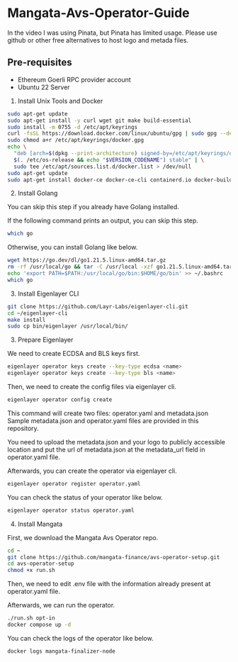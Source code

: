 # Mangata-Avs-Operator-Guide

In the video I was using Pinata, but Pinata has limited usage. Please use github or other free alternatives to host logo and metada files.

## Pre-requisites

- Ethereum Goerli RPC provider account
- Ubuntu 22 Server

1. Install Unix Tools and Docker

```bash
sudo apt-get update
sudo apt-get install -y curl wget git make build-essential
sudo install -m 0755 -d /etc/apt/keyrings
curl -fsSL https://download.docker.com/linux/ubuntu/gpg | sudo gpg --dearmor -o /etc/apt/keyrings/docker.gpg
sudo chmod a+r /etc/apt/keyrings/docker.gpg
echo \
  "deb [arch=$(dpkg --print-architecture) signed-by=/etc/apt/keyrings/docker.gpg] https://download.docker.com/linux/ubuntu \
  $(. /etc/os-release && echo "$VERSION_CODENAME") stable" | \
  sudo tee /etc/apt/sources.list.d/docker.list > /dev/null
sudo apt-get update
sudo apt-get install docker-ce docker-ce-cli containerd.io docker-buildx-plugin docker-compose-plugin
```

2. Install Golang

You can skip this step if you already have Golang installed.

If the following command prints an output, you can skip this step.

```bash
which go
```

Otherwise, you can install Golang like below.

```bash
wget https://go.dev/dl/go1.21.5.linux-amd64.tar.gz
rm -rf /usr/local/go && tar -C /usr/local -xzf go1.21.5.linux-amd64.tar.gz
echo 'export PATH=$PATH:/usr/local/go/bin:$HOME/go/bin' >> ~/.bashrc
which go
```

3. Install Eigenlayer CLI

```bash
git clone https://github.com/Layr-Labs/eigenlayer-cli.git
cd ~/eigenlayer-cli
make install
sudo cp bin/eigenlayer /usr/local/bin/
```

3. Prepare Eigenlayer

We need to create ECDSA and BLS keys first.

```bash
eigenlayer operator keys create --key-type ecdsa <name>
eigenlayer operator keys create --key-type bls <name>
```

Then, we need to create the config files via eigenlayer cli.

```bash
eigenlayer operator config create
```

This command will create two files: operator.yaml and metadata.json
Sample metadata.json and operator.yaml files are provided in this repository.

You need to upload the metadata.json and your logo to publicly accessible location and put the url of metadata.json at the metadata_url field in operator.yaml file.

Afterwards, you can create the operator via eigenlayer cli.

```bash
eigenlayer operator register operator.yaml
```

You can check the status of your operator like below.

```bash
eigenlayer operator status operator.yaml
```

4. Install Mangata

First, we download the Mangata Avs Operator repo.

```bash
cd ~
git clone https://github.com/mangata-finance/avs-operator-setup.git
cd avs-operator-setup
chmod +x run.sh
```

Then, we need to edit .env file with the information already present at operator.yaml file.

Afterwards, we can run the operator.

```bash
./run.sh opt-in
docker compose up -d
```

You can check the logs of the operator like below.

```bash
docker logs mangata-finalizer-node
```

